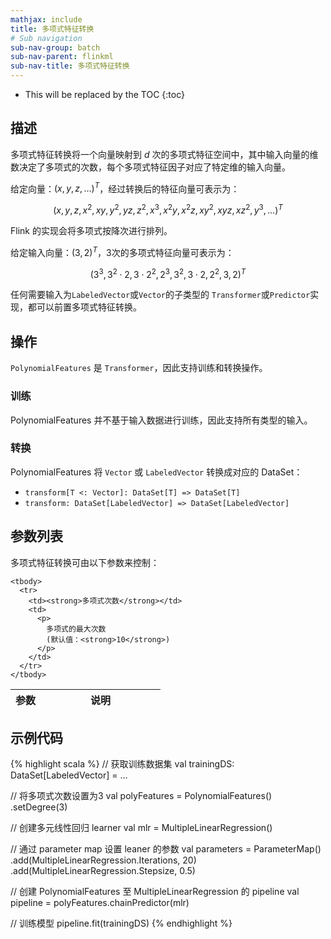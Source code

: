 ```yaml
---
mathjax: include
title: 多项式特征转换
# Sub navigation
sub-nav-group: batch
sub-nav-parent: flinkml
sub-nav-title: 多项式特征转换
---
```

<!--
Licensed to the Apache Software Foundation (ASF) under one
or more contributor license agreements.  See the NOTICE file
distributed with this work for additional information
regarding copyright ownership.  The ASF licenses this file
to you under the Apache License, Version 2.0 (the
"License"); you may not use this file except in compliance
with the License.  You may obtain a copy of the License at

  http://www.apache.org/licenses/LICENSE-2.0

Unless required by applicable law or agreed to in writing,
software distributed under the License is distributed on an
"AS IS" BASIS, WITHOUT WARRANTIES OR CONDITIONS OF ANY
KIND, either express or implied.  See the License for the
specific language governing permissions and limitations
under the License.
-->

* This will be replaced by the TOC
{:toc}

## 描述

多项式特征转换将一个向量映射到 $d$ 次的多项式特征空间中，其中输入向量的维数决定了多项式的次数，每个多项式特征因子对应了特定维的输入向量。

给定向量：$(x, y, z, \ldots)^T$，经过转换后的特征向量可表示为：

$$\left(x, y, z, x^2, xy, y^2, yz, z^2, x^3, x^2y, x^2z, xy^2, xyz, xz^2, y^3, \ldots\right)^T$$


Flink 的实现会将多项式按降次进行排列。

给定输入向量：$\left(3,2\right)^T$，3次的多项式特征向量可表示为：
 
 $$\left(3^3, 3^2\cdot2, 3\cdot2^2, 2^3, 3^2, 3\cdot2, 2^2, 3, 2\right)^T$$


任何需要输入为`LabeledVector`或`Vector`的子类型的 `Transformer`或`Predictor`实现，都可以前置多项式特征转换。

## 操作

`PolynomialFeatures` 是 `Transformer`，因此支持训练和转换操作。 

### 训练

PolynomialFeatures 并不基于输入数据进行训练，因此支持所有类型的输入。

### 转换

PolynomialFeatures 将 `Vector` 或 `LabeledVector` 转换成对应的 DataSet： 

* `transform[T <: Vector]: DataSet[T] => DataSet[T]`
* `transform: DataSet[LabeledVector] => DataSet[LabeledVector]`

## 参数列表

多项式特征转换可由以下参数来控制：

<table class="table table-bordered">
    <thead>
      <tr>
        <th class="text-left" style="width: 20%">参数</th>
        <th class="text-center">说明</th>
      </tr>
    </thead>

    <tbody>
      <tr>
        <td><strong>多项式次数</strong></td>
        <td>
          <p>
            多项式的最大次数 
            (默认值：<strong>10</strong>)
          </p>
        </td>
      </tr>
    </tbody>
  </table>

## 示例代码

{% highlight scala %}
// 获取训练数据集
val trainingDS: DataSet[LabeledVector] = ...

// 将多项式次数设置为3
val polyFeatures = PolynomialFeatures()
.setDegree(3)

// 创建多元线性回归 learner
val mlr = MultipleLinearRegression()

// 通过 parameter map 设置 leaner 的参数
val parameters = ParameterMap()
.add(MultipleLinearRegression.Iterations, 20)
.add(MultipleLinearRegression.Stepsize, 0.5)

// 创建 PolynomialFeatures 至 MultipleLinearRegression 的 pipeline
val pipeline = polyFeatures.chainPredictor(mlr)

// 训练模型
pipeline.fit(trainingDS)
{% endhighlight %}
